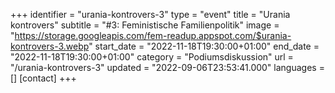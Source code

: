 +++
identifier = "urania-kontrovers-3"
type = "event"
title = "Urania kontrovers"
subtitle = "#3: Feministische Familienpolitik"
image = "https://storage.googleapis.com/fem-readup.appspot.com/$urania-kontrovers-3.webp"
start_date = "2022-11-18T19:30:00+01:00"
end_date = "2022-11-18T19:30:00+01:00"
category = "Podiumsdiskussion"
url = "/urania-kontrovers-3"
updated = "2022-09-06T23:53:41.000"
languages = []
[contact]
+++